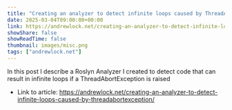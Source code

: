 ```yaml
---
title: "Creating an analyzer to detect infinite loops caused by ThreadAbortExceptions"
date: 2025-03-04T09:00:00+00:00
link: https://andrewlock.net/creating-an-analyzer-to-detect-infinite-loops-caused-by-threadabortexception/
showShare: false
showReadTime: false
thumbnail: images/misc.png
tags: ["andrewlock.net"]
---
```

In this post I describe a Roslyn Analyzer I created to detect code that can result in infinite loops if a ThreadAbortException is raised

- Link to article: https://andrewlock.net/creating-an-analyzer-to-detect-infinite-loops-caused-by-threadabortexception/